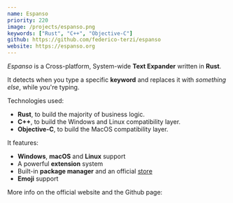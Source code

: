 ```yaml
---
name: Espanso
priority: 220
image: /projects/espanso.png
keywords: ["Rust", "C++", "Objective-C"]
github: https://github.com/federico-terzi/espanso
website: https://espanso.org
---
```

*Espanso* is a Cross-platform, System-wide **Text Expander** written in **Rust**.

It detects when you type a specific **keyword** and replaces it with *something else*, while you're typing.

Technologies used:

* **Rust**, to build the majority of business logic.
* **C++**, to build the Windows and Linux compatibility layer.
* **Objective-C**, to build the MacOS compatibility layer.

It features:

* **Windows**, **macOS** and **Linux** support
* A powerful **extension** system
* Built-in **package manager** and an official [store](https://hub.espanso.org)
* **Emoji** support

More info on the official website and the Github page: